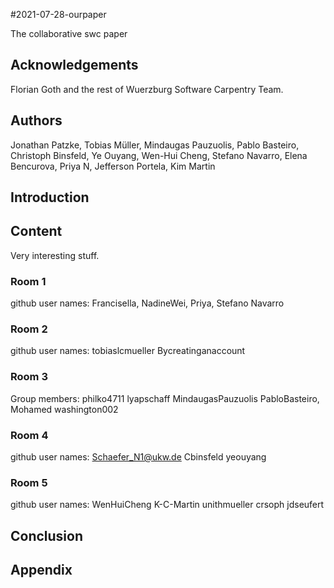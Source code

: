 #2021-07-28-ourpaper

The collaborative swc paper

## Acknowledgements

Florian Goth and the rest of Wuerzburg Software Carpentry Team.

## Authors    

Jonathan Patzke, Tobias Müller, Mindaugas Pauzuolis, Pablo Basteiro, Christoph Binsfeld, Ye Ouyang, Wen-Hui Cheng, Stefano Navarro, Elena Bencurova, Priya N, Jefferson Portela, Kim Martin

## Introduction

## Content
Very interesting stuff.

### Room 1
github user names: Francisella, NadineWei, Priya, Stefano Navarro

### Room 2
github user names:
tobiaslcmueller
Bycreatinganaccount

### Room 3

Group members: philko4711 lyapschaff MindaugasPauzuolis PabloBasteiro, Mohamed
washington002

### Room 4
github user names:
Schaefer_N1@ukw.de
Cbinsfeld
yeouyang

### Room 5
github user names: WenHuiCheng K-C-Martin unithmueller crsoph jdseufert

## Conclusion

## Appendix

